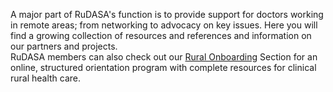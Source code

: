 A major part of RuDASA's function is to provide support for doctors working in remote areas; from networking to advocacy on key issues. Here you will find a growing collection of resources and references and information on  our partners and projects.  
RuDASA members can also check out our [Rural Onboarding](https://rudasa.org.za/resources/thrive/onboarding) Section for an online, structured orientation program with complete resources  for clinical rural health care. 

<!--
    This is a comment and is not displayed on the website. Do not alter this text between arrows (->).
    To change the content in this file, simply retype/ copy+paste any text above, as you would in a normal text file/ word document.
    
    Links are created by putting the text you want to show in square brackets ( [] ) followed by the link in round brackets ( () ). For example, [RuReSA](https://ruresa.org.za/) will show as RuReSA and link to the RuReSA website.

    Please refer to the "HOW TO USE" or "HOW TO USE SHORT" files for more information.
 -->
